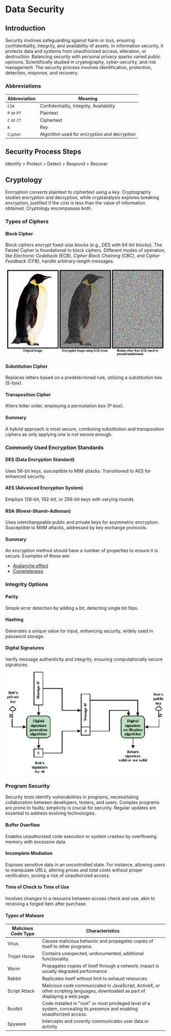 # Data Security

## Introduction

Security involves safeguarding against harm or loss, ensuring confidentiality, integrity, and availability of assets. In information security, it protects data and systems from unauthorized access, alteration, or destruction. Balancing security with personal privacy sparks varied public opinions. Scientifically studied in cryptography, cyber-security, and risk management. The security process involves identification, protection, detection, response, and recovery.

### Abbreviations

| Abbreviation | Meaning                                      |
| ------------ | -------------------------------------------- |
| `CIA`        | Confidentiality, Integrity, Availability     |
| `P` or `PT`  | Plaintext                                    |
| `C` or `CT`  | Ciphertext                                   |
| `K`          | Key                                          |
| `Cipher`     | Algorithm used for encryption and decryption |

## Security Process Steps

Identify > Protect > Detect > Respond > Recover

## Cryptology

Encryption converts plaintext to ciphertext using a key. Cryptography studies encryption and decryption, while cryptanalysis explores breaking encryption, justified if the cost is less than the value of information obtained. Cryptology encompasses both.

### Types of Ciphers

#### Block Cipher

Block ciphers encrypt fixed-size blocks (e.g., DES with 64-bit blocks). The Feistel Cipher is foundational to block ciphers. Different modes of operation, like _Electronic Codebook_ (ECB), _Cipher Block Chaining_ (CBC), and _Cipher Feedback_ (CFB), handle arbitrary-length messages.

![Example of ECB and different modes](.data-security/figure1.png "Example of ECB and different modes")

#### Substitution Cipher

Replaces letters based on a predetermined rule, utilizing a substitution box (S-box).

#### Transposition Cipher

Alters letter order, employing a permutation box (P-box).

#### Summary

A hybrid approach is most secure, combining substitution and transposition ciphers as only applying one is not secure enough.

### Commonly Used Encryption Standards

#### DES (Data Encryption Standard)

Uses 56-bit keys, susceptible to MIM attacks. Transitioned to AES for enhanced security.

#### AES (Advanced Encryption System)

Employs 128-bit, 192-bit, or 256-bit keys with varying rounds.

#### RSA (Rivest-Shamir-Adleman)

Uses interchangeable public and private keys for asymmetric encryption. Susceptible to MitM attacks, addressed by key exchange protocols.

#### Summary

An encryption method should have a number of properties to ensure it is secure. Examples of these are:

- [Avalanche effect](https://en.wikipedia.org/wiki/Avalanche_effect)
- [Completeness](<https://en.wikipedia.org/wiki/Completeness_(cryptography)>)

### Integrity Options

#### Parity

Simple error detection by adding a bit, detecting single bit flips.

#### Hashing

Generates a unique value for input, enhancing security, widely used in password storage.

#### Digital Signatures

Verify message authenticity and integrity, ensuring computationally secure signatures.

![Digital signature model](.data-security/figure2.png "Digital signature model")

### Program Security

Security tests identify vulnerabilities in programs, necessitating collaboration between developers, testers, and users. Complex programs are prone to faults; simplicity is crucial for security. Regular updates are essential to address evolving technologies.

#### Buffer Overflow

Enables unauthorized code execution or system crashes by overflowing memory with excessive data.

#### Incomplete Mediation

Exposes sensitive data in an uncontrolled state. For instance, allowing users to manipulate URLs, altering prices and total costs without proper verification, posing a risk of unauthorized access.

#### Time of Check to Time of Use

Involves changes to a resource between access check and use, akin to receiving a forged item after purchase.

#### Types of Malware

| Malicious Code Type | Characteristics                                                                                                                |
| ------------------- | ------------------------------------------------------------------------------------------------------------------------------ |
| Virus               | Causes malicious behavior and propagates copies of itself to other programs.                                                   |
| Trojan Horse        | Contains unexpected, undocumented, additional functionality.                                                                   |
| Worm                | Propagates copies of itself through a network; impact is usually degraded performance.                                         |
| Rabbit              | Replicates itself without limit to exhaust resources.                                                                          |
| Script Attack       | Malicious code communicated in JavaScript, ActiveX, or other scripting languages, downloaded as part of displaying a web page. |
| Rootkit             | Code installed in "root" or most privileged level of a system, concealing its presence and enabling unauthorized access.       |
| Spyware             | Intercepts and covertly communicates user data or activity                                                                     |


